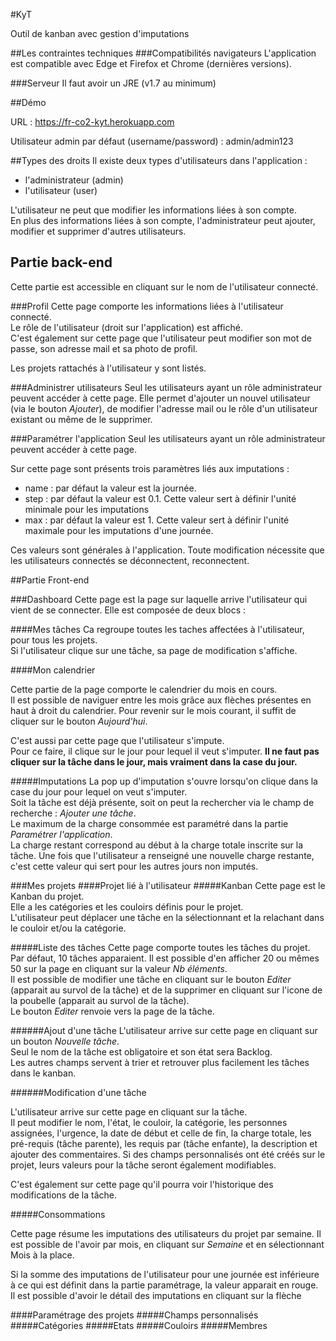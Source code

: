 
#KyT

Outil de kanban avec gestion d'imputations

##Les contraintes techniques
###Compatibilités navigateurs 
L'application est compatible avec Edge et 
Firefox et Chrome (dernières versions).<br/>

###Serveur
Il faut avoir un JRE (v1.7 au minimum)

##Démo 

URL : https://fr-co2-kyt.herokuapp.com

Utilisateur admin par défaut (username/password) : admin/admin123

##Types des droits
Il existe deux types d'utilisateurs dans l'application : 
* l'administrateur (admin)
* l'utilisateur (user)

L'utilisateur ne peut que modifier les informations liées à son compte.<br/>
En plus des informations liées à son compte, l'administrateur peut ajouter, modifier et supprimer d'autres utilisateurs.

## Partie back-end
Cette partie est accessible en cliquant sur le nom de l'utilisateur connecté.

###Profil
Cette page comporte les informations liées à l'utilisateur connecté.<br/>
Le rôle de l'utilisateur (droit sur l'application) est affiché.<br/>
C'est également sur cette page que l'utilisateur peut modifier son mot de passe, son adresse mail et sa photo de profil.<br/>

Les projets rattachés à l'utilisateur y sont listés.

###Administrer utilisateurs
Seul les utilisateurs ayant un rôle administrateur peuvent accéder à cette page. 
Elle permet d'ajouter un nouvel utilisateur (via le bouton <cite>Ajouter</cite>), de modifier l'adresse mail ou le rôle d'un utilisateur existant ou même de le supprimer.

###Paramétrer l'application
Seul les utilisateurs ayant un rôle administrateur peuvent accéder à cette page.

Sur cette page sont présents trois paramètres liés aux imputations :
* name : par défaut la valeur est la journée. 
* step : par défaut la valeur est 0.1. Cette valeur sert à définir l'unité minimale pour les imputations
* max : par défaut la valeur est 1. Cette valeur sert à définir l'unité maximale pour les imputations d'une journée.<br/>

Ces valeurs sont générales à l'application. Toute modification nécessite que les utilisateurs connectés se déconnectent, reconnectent. 

##Partie Front-end

###Dashboard
Cette page est la page sur laquelle arrive l'utilisateur qui vient de se connecter.
Elle est composée de deux blocs : 

####Mes tâches
Ca regroupe toutes les taches affectées à l'utilisateur, pour tous les projets.<br/>
Si l'utilisateur clique sur une tâche, sa page de modification s'affiche.

####Mon calendrier
<p>Cette partie de la page comporte le calendrier du mois en cours.<br/>
Il est possible de naviguer entre les mois grâce aux flèches présentes en haut à droit du calendrier. Pour revenir sur le mois courant, il suffit de cliquer sur le bouton <cite>Aujourd'hui</cite>.</p>

<p>C'est aussi par cette page que l'utilisateur s'impute.<br/>
Pour ce faire, il clique sur le jour pour lequel il veut s'imputer. <strong>Il ne faut pas cliquer sur la tâche dans le jour, mais vraiment dans la case du jour.</strong></p>

#####Imputations
La pop up d'imputation s'ouvre lorsqu'on clique dans la case du jour pour lequel on veut s'imputer.<br/>
Soit la tâche est déjà présente, soit on peut la rechercher via le champ de recherche : <cite>Ajouter une tâche</cite>.<br/>
Le maximum de la charge consommée est paramétré dans la partie <cite>Paramétrer l'application</cite>.<br/>
La charge restant correspond au début à la charge totale inscrite sur la tâche. Une fois que l'utilisateur a renseigné une nouvelle charge restante, c'est cette valeur qui sert pour les autres jours non imputés.
 
###Mes projets
####Projet lié à l'utilisateur
#####Kanban
Cette page est le Kanban du projet.<br/>
Elle a les catégories et les couloirs définis pour le projet.<br/>
L'utilisateur peut déplacer une tâche en la sélectionnant et la relachant dans le couloir et/ou la catégorie. 

#####Liste des tâches
Cette page comporte toutes les tâches du projet.<br/>
Par défaut, 10 tâches apparaient. Il est possible d'en afficher 20 ou mêmes 50 sur la page en cliquant sur la valeur <cite>Nb éléments</cite>.<br/>
Il est possible de modifier une tâche en cliquant sur le bouton <cite>Editer</cite> (apparait au survol de la tâche) et de la supprimer en cliquant sur l'icone de la poubelle (apparait au survol de la tâche).<br/>
Le bouton <cite>Editer</cite> renvoie vers la page de la tâche.

######Ajout d'une tâche
L'utilisateur arrive sur cette page en cliquant sur un bouton <cite>Nouvelle tâche</cite>.<br/>
Seul le nom de la tâche est obligatoire et son état sera Backlog.<br/>
Les autres champs servent à trier et retrouver plus facilement les tâches dans le kanban.

######Modification d'une tâche
<p>L'utilisateur arrive sur cette page en cliquant sur la tâche.</br>
Il peut modifier le nom, l'état, le couloir, la catégorie, les personnes assignées, l'urgence, la date de début et celle de fin, la charge totale, les pré-requis (tâche parente), les requis par (tâche enfante), la description et ajouter des commentaires. 
Si des champs personnalisés ont été créés sur le projet, leurs valeurs pour la tâche seront également modifiables.</p>
<p>C'est également sur cette page qu'il pourra voir l'historique des modifications de la tâche.</p>

#####Consommations
<p>Cette page résume les imputations des utilisateurs du projet par semaine. Il est possible de l'avoir par mois, en cliquant sur <cite>Semaine</cite> et en sélectionnant Mois à la place.</p> 

<p>Si la somme des imputations de l'utilisateur pour une journée est inférieure à ce qui est définit dans la partie paramétrage, la valeur apparait en rouge.<br/>
Il est possible d'avoir le détail des imputations en cliquant sur la flèche</p>

####Paramétrage des projets
#####Champs personnalisés
#####Catégories
#####Etats
#####Couloirs
#####Membres